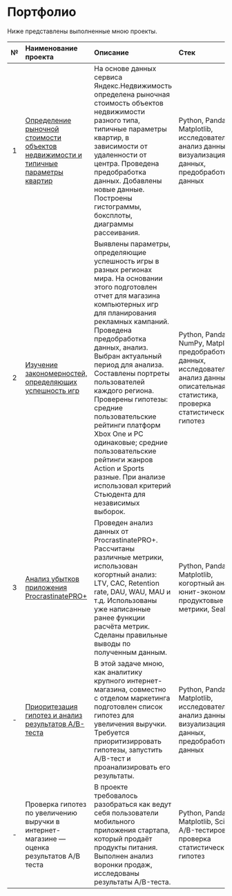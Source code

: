 # Портфолио

Ниже представлены выполненные мною проекты.

| №  | Наименование проекта  | Описание                                           | Стек               |
|:--:|:--------------------- |:------------------------------------------------|:------------------|
| 1  | <a href='https://github.com/AndreyBrykov/Portfolio/blob/main/project_apartments/project_apartments.ipynb'>Определение рыночной стоимости объектов недвижимости и типичные параметры квартир</a>    | На основе данных сервиса Яндекс.Недвижимость определена рыночная стоимость объектов недвижимости разного типа, типичные параметры квартир, в зависимости от удаленности от центра. Проведена предобработка данных. Добавлены новые данные. Построены гистограммы, боксплоты, диаграммы рассеивания.    | Python, Pandas, Matplotlib, исследовательский анализ данных, визуализация данных, предобработка данных        |
| 2  | <a href='https://github.com/AndreyBrykov/Portfolio/blob/main/project_games/project_gemes_git.ipynb'>Изучение закономерностей, определяющих успешность игр</a>   | Выявлены параметры, определяющие успешность игры в разных регионах мира. На основании этого подготовлен отчет для магазина компьютерных игр для планирования рекламных кампаний. Проведена предобработка данных, анализ. Выбран актуальный период для анализа. Составлены портреты пользователей каждого региона. Проверены гипотезы: средние пользовательские рейтинги платформ Xbox One и PC одинаковые; средние пользовательские рейтинги жанров Action и Sports разные. При анализе использовал критерий Стьюдента для независимых выборок.   | Python, Pandas, NumPy, Matplotlib, предобработка данных, исследовательский анализ данных, описательная статистика, проверка статистических гипотез        |
| 3  | <a href='https://github.com/AndreyBrykov/Portfolio/blob/main/project_cohort/project_cohort_git.ipynb'>Анализ убытков приложения ProcrastinatePRO+</a>   | Проведен анализ данных от ProcrastinatePRO+. Рассчитаны различные метрики, использован когортный анализ: LTV, CAC, Retention rate, DAU, WAU, MAU и т.д. Использованы уже написанные ранее функции расчёта метрик. Сделаны правильные выводы по полученным данным.   | Python, Pandas, Matplotlib, когортный анализ, юнит-экономика, продуктовые метрики, Seaborn        |
| -  | <a href='https://github.com/AndreyBrykov/Portfolio/tree/main/project_1'>Приоритезация гипотез и анализ результатов A/B-теста</a>  | В этой задаче мною, как аналитику крупного интернет-магазина, совместно с отделом маркетинга подготовлен список гипотез для увеличения выручки. Требуется приоритизирровать гипотезы, запустить A/B-тест и проанализировать его результаты.         | Python, Pandas, Matplotlib, исследовательский анализ данных, визуализация данных, предобработка данных        |
| -  | Проверка гипотез по увеличению выручки в интернет-магазине — оценка результатов A/B теста         | В проекте требовалось разобраться как ведут себя пользователи мобильного приложения стартапа, который продаёт продукты питания. Выполнен анализ воронки продаж, исследованы результаты A/B-теста.  | Python, Pandas, Matplotlib, SciPy, A/B-тестирование, проверка статистических гипотез        |
